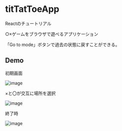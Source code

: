 # titTatToeApp

Reactのチュートリアル

○×ゲームをブラウザで遊べるアプリケーション

「Go to mode」ボタンで過去の状態に戻すことができる。


## Demo

初期画面

![image](https://user-images.githubusercontent.com/66721120/215272052-01f7083b-a80b-45e5-bdde-adf5e337f076.png)


×と〇が交互に場所を選択

![image](https://user-images.githubusercontent.com/66721120/215272270-a46748e0-67bd-4f8f-bf63-a40e8239f6d2.png)


終了時

![image](https://user-images.githubusercontent.com/66721120/215272156-9c1da1ee-d614-4335-ab1d-358105167068.png)

